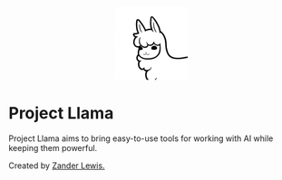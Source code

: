<div style="border-radius: 20px;" align="center">
  <img width="128" height="128" src="https://github.com/Project-Llama/.github/blob/main/profile/IMG_1443.png">
</div>

# Project Llama
Project Llama aims to bring easy-to-use tools for working with AI while keeping them powerful.

Created by [Zander Lewis.](https://github.com/zanderlewis) 
